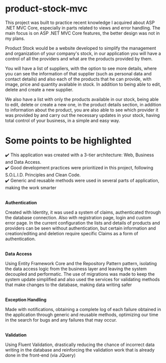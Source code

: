 # product-stock-mvc

This project was built to practice recent knowledge I acquired about ASP .NET MVC Core,
especially in parts related to views and error handling.
The main focus is on ASP .NET MVC Core features, the better design was not in my plans.

Product Stock would be a website developed to simplify the management and organization of your company's stock,
in our application you will have a control of all the providers and what are the products provided by them.

You will have a list of suppliers, with the option to see more details, where you can see the information of that supplier
(such as personal data and contact details) and also each of the products that he can provide, with image, price and quantity available in stock.
In addition to being able to edit, delete and create a new supplier.

We also have a list with only the products available in our stock, being able to edit, delete or create a new one,
in the product details section, in addition to information about the product, you are also able to see which provider it was provided by and carry out
the necessary updates in your stock, having total control of your business, in a simple and easy way.
## 

# Some points to be highlighted

:heavy_check_mark:  This application was created with a 3-tier architecture: Web, Business and Data Access.  <br/>
:heavy_check_mark:  Good development practices were prioritized in this project, following S.O.L.I.D. Principles and Clean Code.  <br/>
:heavy_check_mark:  Generic and reusable methods were used in several parts of application, making the work smarter <br/>

<br />
<strong>Authentication</strong>

Created with Identity, it was used a system of claims, authenticated through the database connection.
Also with registration page, login and custom error page.
In the current configuration the lists and details of products and providers can be seen without authentication, but certain information
and creation/editing and deletion require specific Claims as a form of authentication.

<br />
<strong>Data Access</strong>

Using Entity Framework Core and the Repository Pattern pattern,
isolating the data access logic from the business layer and leaving the system decoupled and performatic.
The use of migrations was made to keep the system update simplified and also used the services
for validating methods that make changes to the database, making data writing safer

<br />
<strong>Exception Handling</strong>

Made with notifications, obtaining a complete log of each failure obtained in the application
through generic and reusable methods, optimizing our time in the search for bugs and any failures that may occur.

<br />
<strong>Validation</strong>

Using Fluent Validation, drastically reducing the chance of incorrect data writing
in the database and reinforcing the validation work that is already done in the front-end (via JQuery)
